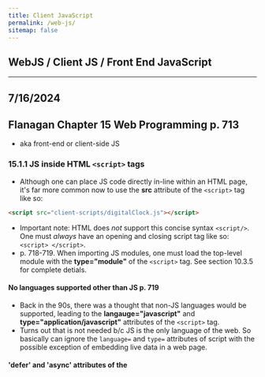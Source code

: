 ```yaml
---
title: Client JavaScript
permalink: /web-js/
sitemap: false
---
```


## WebJS / Client JS / Front End JavaScript

***

## 7/16/2024
## Flanagan Chapter 15 Web Programming p. 713
* aka front-end or client-side JS

### 15.1.1 JS inside HTML `<script>` tags
* Although one can place JS code directly in-line within an HTML page, it's far more common now to use the **src** attribute of the `<script>` tag like so: 

```html
<script src="client-scripts/digitalClock.js"></script>
```

* Important note: HTML does *not* support this concise syntax `<script/>`. One must *always* have an opening and closing script tag like so: `<script> </script>`.
* p. 718-719. When importing JS modules, one must load the top-level module with the **type="module"** of the `<script>` tag. See section 10.3.5 for complete detials.

#### No languages supported other than JS p. 719
* Back in the 90s, there was a thought that non-JS languages would be supported, leading to the **langauge="javascript"** and **type="application/javascript"** attributes of the `<script>` tag. 
* Turns out that is not needed b/c JS is the only language of the web. So basically can ignore the `language=` and `type=` attributes of script with the possible exception of embedding live data in a web page.

#### 'defer' and 'async' attributes of the <script> tag
* In the 90s before formalization of the DOM, JS modified HTML page content using the **document.write()** method.
* Back then, `document.write()` tag would execute wherever it is in the HTML page. One hack people used to do was to place all the documents.write() statements at the bottom of the page. 
	* This way, JS would only execute after the other HTML content had first loaded in the client browser.
* That style is now deprecated, esp. since a `<script>` with a **document.write()** statement placed in *the middle* of an HTML page would **blocking** aka **synchronous**. (see p. 720.)
* Solution: introducing the **async** and **defer** attributes as part of the `<script>` tag.
	* Getting conflicting (possibly wrong) answers from ChatGPT about when **async** and **defer** were introduced. 
	* For now, let's assume that browsers started supporting them around 2009, was formally supported as a 'W3C Recommendation' in October 2014.
* Syntax:

```html
<script defer src="deferred.js"></script>
<script async src="async.js"></script>
```

* Note, per this [phind.com answer](https://www.phind.com/search?cache=j3l4x7oq4j2f8ktvtyqibe8w), one can place the **defer** and **async** attributes after the **src=** attribute. Like so:

```html
<script src="deferred.js" defer ></script>
<script src="async.js" async ></script>
```
* Both defer and async are ways of telling the browser that the linked script does not use `document.write()` to generate HTML output.
	* Therefore, the browser can continue to parse and render the document while simultaneously downloading the script.
* **The defer attribute** of the `<script>` tag causes the browser to defer execution of the script until after the document has been fully loaded and is ready to be manipulated.
* **The async attribute** of the `<script>` tag causes the browser to run the script as soon as possible but *does not block document parsing while the JS is being downloaded* to the client browser.
* If a `<script>` tag has both attributes, the **async** attribute takes precedence.
* Scripts with the **type="module"** attribute are automatically executed after the document has been downloaded to the client; as if it had the **defer** attribute. This can be overridden by paring type=module with an **async** attribute in the same `<script>` tag.

***

## 7/17/2024 - More Flanagan
### 15.1.2 Brief intro to the DOM p. 722

* Short intro; there is much more detail on the DOM in Section 15.3 (p. 760).
* The DOM API mirrors the tree structure of an HTML document. 
* For every HTML tag in the document, there is a corresponding JS *Element* object.
* For every run of text in the HTML document, there is a corresponding JS *Text* object.
* The *Element*,*Text*, and *Document* classes are all subclasses of the **Node** superclass.
* *Node* objects are organized into a tree structure that JS can query and traverse using the DOM API.
* The DOM API includes methods for creating new **Element** and **Text** nodes, inserting them into the document as children of other **Element** objects, moving them around the document, and for deleting them from the document.
* There is a JS class that corresponds to every single HTML tag type.
* Each occurrence of a tag in a document is represented by an instance of the class. Examples:
* The HTML `<body>` tag is represented by an instance of the JS **HTMLBodyElement** class.
* The HTML `<table>` tag is represented by an instance of the JS **HTMLTableElement** class.
* The HTML `<img>` tag is represented by an instance of the JS **HTMLImageElement** class. Note also that HTMLImage has a JS `src` property that corresponds to the *src* attribute of the HTML `<img>` tag.

### 15.1.3 The Global Object in Client Browsers
* There is one global object per browser or tab.
* All the JS code running in that window shares that same global object.
* This is true regardless of how many scripts or modules in the document. Furthermore, that means that any property is visible to all other scripts.
* The global object is where the JS standard library is defined, including the **parse()** function, the `Math` object, the `Set` class, etc.
* The **document** JS property of the window's global object represents the currently displayed document.
* The global object's **fetch()** method makes http network requests.
* The global object's **Audio()** constructor allows JS programs to play sounds.
* In web browsers, the global object does double duty. In addition to defining built-in types and functions, the global object also represnts the current web browser window.
* The global object defines properties like **history** (represent the window's browsing history, see Section 15.10.2), **innerWidth** (window's current width in pixels).
* A critical property of the global object is named **window**, and the value is the global object itself.
	* This means you can simply type `window` to refer to the global object in your client-side code.
	* When using window-specific features, it is often good to include the `window.`- prefix. eg, `window.innerWidth` is clearer than just `innerWidth`.

### 15.1.4 Scripts all share a namespace p. 727
* Module-based scripts are clean b/c functions, classes, variabless, etc are private to their module. (Unless one of those items are explicitly exported with the `export` or `object.export` keywords.)
* In contrast, non-module scripts all share the same global namespace of a document.
	* This can be convenient for small JS programs, but once you include 3rd-party libraries, it all becomes a mess.
* This is one reason to use `let`, `class`, and `const` from ES6. 
	* Unlike the legacy `var` and `function` declarations which create properties on the shared global object, modern keywords do not create properties on the global object.
	* **Note:** however `let`, `class`, and `const` *still* live in the shared namespace.

### 15.1.5 Execution of JS programs p. 728
* There is no formal definition of a 'program' in client-side JS.
* But in general, a JS program consists of all the bits of JS code within or referenced from a single HTML document.
* All of these separate bits of code share a single global **Window** object; they all have access to the same underlying **Document** object.
* Scripts that are not modules also share a top-level namespace.

#### iFrames p. 728-729
* If a webpage includes an embedded frame (i.e., using the `<iframe`> element), the JS code in the embedded document has a *different global object* than the enclosing window.
	* Thus, the iframe also has a distinct Document object and global object from the enclosing window.
* However, if the container document and the contained document are both loaded from the same server, the code in one document can interact with the code in the other document.
* See Section 15.13.6 (p. 957) for more info on how to send messages can be passed between JS in the containing window and the JS in the contained iframe.

#### Sequence p. 729
* One can think of JS program execution as occurring in two phases.

#### Phase 1
* The document content is loaded, and the code from the `<script>` elements is run.
	1. Scripts generally run in the order in they are placed in the doc (modulo **defer** and **async** attributes of the `<script>` tag).
	1. The JS code within any single script is run from top to bottom, subject to standard JS control-flow.
	1. Some non-obvious things might happen like the creation/loading of various classes and objects so they are available for Phase 2.

#### Phase 2
* After the document is loaded and all scripts have run, then the asynch and event-driven part of JS execution starts.
	1. If a script is going to be active in Phase 2, then one of the things it must have done during Phase 1 is to register at least *one* event handler or callback function that will be invoked async.
	1. During the event-driven Phase 2, the browser invokes event handler functions and other callbacks in response to things that happen asynch.
	1. Event handlers are most commonly invoked in response to user input (mouse clicks, keystrokes, etc.) but also by network activity, resource loading, elapsed time, or errors in JS
	1. For more on events and event handlers, see Section 15.2.

#### More on Phase 2 events p. 730
* Some of the first events to happen in Phase 2 are the **DOMContentLoaded** and **load** events.
	* *DOMContentLoaded* is triggered when the HTML document has been completely loaded and parsed.
	* The *load* event is triggered when all the document's external resources (e.g., images) are also fully loadd.
* JS programs often use one of the above events as a trigger or starting signal.
* It is common to see programs whose scripts define functions but take no action other than registering and event handler function to be triggered by the *load* event at the beginning of Phase 2.
	* This *load* event handler than manipulates teh document and does whatever it is that the program is supposed to do.
* Note: it is common in JS programming for an event handler function such as *load* to register yet other event handler functions.
* Phase 1 is relatively short, and should ideally be less than 1 second.
* Once a document is loaded, Phase 2 lasts as long as the document is displayed in the web browser.

### Client-Side JS Threading Model p. 731
* JS is a single threaded language. Single-threaded execution makes for simpler programming.
* One can assume that two event handlers will *never* run at the same time.
* One can manipulate the document knowing that no other thread is attempting to modify it at the same time.
* One never need worry about race conditions etc. when writing JS code.
* Single-threaded execution means that web browsers stop responding to user input while scripts and event handlers are executing.
* However, this means that JS programmers have to be careful to keep their execution times short b/c they don't want the user to be waiting while their page hangs.
	* If an event handler performs a computationally intensive task, the browser may become nonresponsive, possibly causing the user to think that it has crashed.

#### Web workers p. 731
* The web platform defines a controlled form of concurrency called a **web worker**.
* A web worker is a background thread for performing computationally intensive tasks without freeing the UI.
* The code that runs in a web worker thread does not have access ot document content. 
	* Web worker JS does not share any state with the main thread or with other workers.    
	* Web worker JS can only communicate with the main thread and other workers through asynch message events so that concurrency is not detctable in the main thread.
* Thus, **web workers do *not* change the single-threaded execution model** of JS.
* See Section 15.13 for more on safe threading and web workers.

#### Client-Side JS Timeline p.732
##### More detailed breakdown of the steps in a client-side web page live, more granular than the *Phase 1* and *Phase 2* distinction from above.
1. The web browser creates a **Document object** and begins parsing the web page, adding **Element objects** and **Text nodes** to the document as it parses HTML elements and their textual content. The `document.readyState` property has the value *loading* at this stage. 
1. When the HTML parser encounters a **`<script>`** tag that does not have any of the *async*, *defer*, or *type="module"* attributes, it adds that script tag to the document and then executes the script. 
	* The script is executed synchronously, and the HTML parser pauses while the script downloads (if necessary) and runs. 
	* A script like this can use **document.write()** to insert text into the input stream, and that text will become part of the document when the parser resumes. 
	* A script like this often simply defines functions and registers event handlers for later use, but it can traverse and manipulate the document tree as it exists at that time. 
	* That is, non-module scripts that do not have an *async* or *defer* attribute can see their own `<script>` tag and document content that comes before it.
1. When the parser encounters a `<script>` element that has the async attribute set, it begins downloading the script text (and if the script is a module, it also recursively downloads all of the script’s dependencies) and continues parsing the document. 
	* The script will be executed as soon as possible after it has downloaded. 
	* But the parser does not stop and wait for it to download. 
	* Asynchronous scripts must *not* use the **document.write()** method. They can see their own `<script>` tag and all document content that comes before it, and may or may not have access to additional document content.
1. When the document is completely parsed, the **document.readyState** property changes its value to *interactive*.
1. Any scripts that had the *defer* attribute set--along with any module scripts that do *not* have the *async* attribute--are executed in the order in which they appear in the document.
	* Async scripts may also be executed at this time.
	* Deferred scripts now have access to the complete document and they must *not* use the **document.write()** method.
1. The browser fires a **DOMContentLoaded** event on the **Document** object.
	* This marks the transition from Phase 1 to Phase 2.
	* Note, however, that there may still be *async* scripts that have not yet executed at this point.
1. Phase 2 is in full swing. The document is fully parsed at this point.
	* But the client browser may still be waiting for additional content, such as images, to load.
	* When all such content finishes loading, and when all *async* scripts have loaded and executed, the **document.readyState** property changes state to *complete* and the browser now fires the *load* event on the **Window** object.
1. From this point on, event handlers are invoked asynchronously in reponse to user input events, network events, timer expirations, etc.

### 15.1.6 Program Input/Output p. 734
* Like any program, client-side JS programs process input data and then produce output data. Here are some types of input:
	1. The content of the document itslef, which the JS code can access via the DOM API.
	1. User input in the form of events. The HTML **`<button>`** element may respond to mouse clicks or touchscreen taps. Or, the HTML **`<textarea>`** element may accept text input. See Section 15.2 for more.
	1. The URL of the document being displayed is available to client-side JS as the **document.URL**. If one passes this string to the **URL()** constructor (Section 11.9), one can easily access the path, query-string, and other sections of the URL.
	1. The content of the http *Cookie* request header is available to the client-side code as **document.cookie**.
		* Cookies are usually used by server-side code to maintain user ssessions but client-side code can also use them when needed.
		* See Section 15.12.2 (p. 932) for more.
	1. The global **navigator** property provides access to info about the web browser, the OS it's running on, and the capabilities of each. For example:
		* **navigator.userAgent** is a string that identifies the web browser.
		* **navigator.language** is the user's preferred language.
		* **navigator.hardwareConcurrency** returns the number of logical CPUs available to the web browser
		* the global **screen** property provides access to the user's display size via the **screen.width** and **screen.height** properties.
		* In a sense, the **navigator** and **screen** objects are to web browsers as environment variables are to Node programs.

#### JS client-side output p. 735
* Client-side JS typically provides output by manipulating the DOM api; or by using a framework like React, Angular, Vue, Next.JS to manipulate the document.
* Client-side code can also use **console.log()** and related methods to produce output. 
	* **Note:** *console.log()* output can only be viewed in the developer tools console. So this is useful for debugging that is hidden from end-users.

### JS Program Errors p. 735
* Unlike Node applications and other apps running directly on the OS, a JS program in a web browser can't really 'crash'.
* If an exception occurs while your client-side JS is running and you do not have a **try/catch** statement to handle it, an error message will be displayed to the dev tools console.
	* **But**, any event handlers that have ben registered keep running and responding to events. 
* To define an error handler of last resort, set the **onError** property of the *Window* object to an error handler function.o
* for more on handling of Promises and managing the call stack, view p. 735-736.

***

### 15.1.8 The Web Security Model p. 737
* There are two competing goals that browser-makers try to balance:
	1. Preventing malicious code from running that can read or alter user data, compromise user privacy, etc.
	1. Make client-side APIs powerful and effective for building web apps.

#### What JS Can't Do p. 737
* The first line of defense is that some web browsers simply don't support certain capabilities. 
* E.g., client-side JS does not provide any way to write or delete arbitrary files or list arbitrary directories on the client computer.
* This means that the vanilla JS cannot simply delete data or plant viruses.
* Furthermore, client-side JS does not have general networking capabilities. Although there APIs like the below, general-purpose internet clients and servers cannot be written with client-side JS. 
	* A client-side JS program can make (only?) make http requests. (Section 15.11.1 for more.)
	* The WebSockets API defines a socket-like affordance for communicating with specialized servers (Section 15.11.3)

#### Same-Origin Policy p. 738
* The *same-origin policy* is a sweeping security restriction of what web content JS code can interact with.
* It typically comes into play when a web page includes `<iframe>` elements.
* In this case, the same-origin policy governs the interactions of JS code in one frame with the content in other iframes.
* The origin of a document is defined as the protocol, the host, and the port of the URL from which the document was loaded.
* Documents loaded from different web servers have different origins; documents loaded via different ports on the same host also have different origins.
* A document loaded with the `http:` protocol has a different origin than the `https:` protocol even if they come from the same web server.
* Browsers typically treat every **file:URL** as a separate origin.
* **Note:** the origin of the script is not relevant to the same-origin policy. What matters is the orign of the **document** in which the script is embedded. (see p. 738-739 for more.)
* The same-origin policy poses problems for large websites with multiple subdomains like *www.example.com* and *store.example.com*. Two solutions:
	1. Alter their origin by setting the **document.domain** to the domain suffix.
	1. **CORS** aka Cross-Origin Resource Sharing 

***

## 7/18/2024
* Tested xss scripting example below on localhost with `live-server` and it worked.

#### Cross-Site Scripting p. 740
* **XSS** aka **cross-site scripting** is a term for a category of security issues in which an attacker injects HTML tags or scripts into a target website.
* Front-end devs must guard against XSS.
* A web page is vulnerable to XSS if it dynamically generates document content and bases that content on user-submitted data without first *sanitizing* that data by removing any embedded HTML tags from it.
* As a trivial example, consider the following HTML page that uses JS to greet users by name:

`<script>`

```javascript
let userName = new URL(document.URL).searchParams.get("userName");
document.querySelector('h1').innerHTML = "Hello " + userName;

```

`</script>`
* The 2-line script extracts input from the "userName" query parameter of the document URL.
* It then uses the DOM API to inject an HTML string inot the first `<h1>` tag in the document.
* The page is intended to be invoked with an URL like this: `http://www.example.com/greet.html?userName=Jeff`.
* When used likje this, it displays the text "Hello Jeff". 
* **But**, consider what happens when it is invoked with this query parameter `userName=%3Cimg%20src=%22x.png%22%20onload=%22alert(%27hacked%27)%22/%3E`. When the URL-escaped parameters are deoded, the URL causes this HTML to be injected into the document: `Hello <img src="x.png" onload="alert('hacked')"/>`.
	* After the image loads, the string of JS in the **onload** attribute is executed and the global **alert()** function displays a modal dialogue window to appear.
	* Of course, a single dialog box is relatively benign, but demonstrates that arbitrary code execution is possible on this site b/c it allows unsanitized HTML.
* XSS is called this b/c more than one site is involved.
	* Site B includes a specially created link to Site A.
	* If Site B can convince users that that it is a legit site and they can click the Site B lin, they will be taken to Site A--**but now Site A will be running code from Site B**!
	* Exploit 1: deface the page or cause other malfuctions on Site A.
	* Exploit 2: Even worse, can read account info and other stuff from cookies stored by Site A, sending that data back to Site B.
	* Exploit 3: Injected code could even track user keystrokes and send that data back to Site B.
* **Solution I:** replace special HTML characters in untrusted input string with their equivalent HTML entities. (see example on p. 741-742.
* **Solution II:** Structure web app so that untrusted content is always displayed in an `<iframe>` with the **sandbox** HTML attribute set to disable scripting and other capabilities.

***

### 15.2 Events p. 742
* Client-side JS use an async, event-driven programming model. This means that the browser generates an **event** every time something interesting happens to the document, browser, or associated element/object.
* In client-side JS, events can occur on any element within an HTML document. This means that web browsers are *more complicated than Node programming*.

#### Definitions related to events p. 743 - 745
1. **Event Type** aka **Event Name**
	* This string specifies what kind of event occurred. 
	* For example, *type* **mousemove** means that the user has moved the mouse. 
	* The *type* **keydown** means that the user has pressed a key on the keyboard down.  
	* The *type* **load** means that a document or some other resource has finished loading on the client from the network.
	* B/c the type of an event is just a string, it's sometimes called an *event name*.
1. **Event Target**
	* This is the object upon which the event occurred or with which an event is associated.
	* When we speak of an event, we must specify both the type and the target
	* A **load** event *on* a `Window`, for example, or a **click** event *on* a `<button>` element.
	* The most common event targets are Window, Document, and Element objects.
	* Other targets include **Worker objects** (see Section 15.13 on threads). Workers are targeted by *message* events when a worker thread sends a message to the main thread.
1. **Event Handler** aka **Event Listener**
	* This function handles or responds to an event. Applications register their event handler functions with the web browser, specifying *event types* and *event targets*. 
	* When an event of the specified type occurs on the specified target, the browser invokes the handler function.
	* When event handlers are invoked for an object, we say that the browser has 'fired', 'triggered', or 'dispatched' the event.
	* There are a number of ways to register event handlers; see Sections 15.2.2 and 15.2.3 for more.
1. **Event Object**
	* Event objects are associated with a particular event and contains details about that event.
	* Event objects are passed as arguments to the event handler function.
	* All event objects have a **type property** that specifies the event type and a **target property** specifying the event target.
	* Each event type defines a set of properties for its associated event objects.
	* e.g., a *mouse event object* includes coordinates of the mouse pointer.
	* e.g., a *keyboard event object* includes key pressed and associated modifier keys that were also pressed.
1. **Event Propagation**
	* Event propagation is the process by which a browser decides which objects to trigger event handlers on.
	* For events that are specific to a single object--such as the **load** event on the *Window* object or a **message** event on a *Worker* object--no propagation is required.
	* But when certain kinds of events occur on elements within the HTML document, they propagate up the document tree.
		* If the user moves the mouse over a hyperlink, the **mousemove** event is first fired on the `<a>` element that defines the linke. 
		* *Then*, the event is fired on the containing elements: perhaps a `<p>` element, a `<section>` element, or the Document object itself.
	* It is sometimes more convenient to register a single event handler on a Document or some other container element than to register handlers on each individual element you're interested in.
	* An event handler can stop the propagation of an event so that it will not continue to bubble and will not trigger handlers on containing elements.
	* Handlers do this by invoking a a method of the event object.
	* In another form of event propagation, known as **event capturing**, handlers specially registered on container elements have the opportunity to intercept (aka *capture*( events before they are delivered to their actual target. See Section 15.2.4 for more.
1. **Default Actions**
* Some events have default actions associated with them. 
* e.g., when a click event occurs on a hyper link, the default action is for the browser to follow the link and load a new page. Event handlers can prevent the default action by invoking a method for the event object.
	* This is called **cancelling** the event. See Section 15.2.5

## 7/19/2024
### 15.2.1 Event Categories
##### Client-side JS suppports so many *event types* that this chapter will not cover them all. However, this book will group events into a few common categories.
1. **Device-dependent input events** 
	* Examples: mousedown, mousemove, mouseup, touchstart, touchmove, touchend, keydown, keyup
1. **Device-independent input events** Events that are device agnostic. e.g., 
	* The *click* event indicates that a link or button (or other document element has been activated. This activation can come from a mouse click, a keyboard, or with a tap on a touch screen.
	* The *input* event is a device-independent superclass of keydown which supports keyboard input, as well as cut-and-paste, and methods used for ideogram based scripts like Chinese.
	* The *pointerdown*, *pointermove*, and *pointerup* event types are device-independent alternatives to mouse and touch events, which respond to pointers, touch-screens, pen- and stylus- inputs.
1. **User Interface events** aka UI events are higher-level events. Often on HTML form elements.
	* *Focus* event is when a text input field gains keyboard focus.
	* *Change* event is when a user changes the value displayed by a form element.
	* *Submit* event is when a user clicks a **Submit** button in a form.
1. **State-change events**
	* Events from network or browser activity; not from user input.
	* Example: **load** fired by the *Window* object after a document finishes loading.
	* Example: **DOMContentLoaded** fired by the *Document* object after a document finishes loading.
	* Also, browsers fire *online* and *offline* events on the Window object when network connectivity changes.
	* Example: **popstate** event is fired by the browser's history management mechanism in response to the browser's Back button (See 15.10.4).
1. **API-specific events**
	* A number of web APIs defined by HTML and related specs include their own event types.
	* The HTML `<video>` and `<audio>` elements define a long list of associated event types such as *waiting*, *playing*, *seeking*, *volumechange*, etc. for media playback.
	* Generally speaking, web platform APIs that are async and were developed before **Promises** were added to JS are event-based and define API-specific events.
	* Example: The **IndexedDB API** fires *success* and *error* events when database requests succeed or fail.
	* Although the new **fetch() API** for making HTTP requests is Promise-based, it replaced the old XMLHttpRequest API which itself defined several API-spcific event types.

### 15.2.2 Registering Event Handlers p. 747
* There are 2 basic ways to register event handlers.
* First: set a property on the object or document element of the event target. (This goes back to the 1990s.)
* Second: pass the handler to the **addEventListener()** method of the object or element.

#### Method 1: Setting Event Handler Properties p. 747
* Simplest and oldest way.
* By convention, event handler properties have names that start with *on* followed by the event name, e.g., *onclick*, *onchange*, *onload*, *onmouseover*, etc.
* The following event handler example sets the *onload* property of the **Window** objet to a function.

```javascript
/* The function defined below is an event handler--
 * it is invoked when the document loads.
 */

window.onload = function() {

	// Look up a <form> element
	let form = document.querySelector("form#shipping");


	// Register an event handler function on the
	// form object that will be invoked before 
	// the form is submitted.
	// Assume the isFormValid() function is 
	// defined elsewhere.
	
	form.onsubmit = function(event) {

		// check whether form inputs are valid
		if (!isFormValid(this) ) {

			// and if form inputs are *not* valid,
			// then prevent form submission
			event.preventDefault();
		}
	};
};
```

* The shortcoming of event handler properties is that they are designed around the assumption that event targets will only have at most one hanlder for each type of event.
* It is often better to register event handlers using the *addEventListener()* because that technique (Method #2) does *not* overwrite any previously registered handlers.

##### Setting Event Handler Attributes p. 748
* The event handler properties of document elements can also be defined directly in the HTML file as attributes on the corresponding HTML tag.
* Handlers that would be registered on the *Window* element with JS can be defined with attributes on the `<body>` tag in HTML.
	* But this technique is generally frowned upon in modern web development. But it is possible and it's documented here b/c you may see it in legacy code.
* When defining an event handler as an HTML attribute, the attribute value should be a string of JS code.
* That code should be the *body* of the event handler function; *not* a complete function declaration.
	* i.e., your HTML event handler code should not be surrounded by curly braces `{}` and prefixed with the **function** keyword. e.g.

```html
	<button onclick="console.log('Thanks!!');"> Please Click Here. </button>
```
    
* If an event handler attribute contains multiple JS statements, you must remember to separate those statements with semicolons or break the attribute value across multiple lines.
* When you specify a string of JS code as the value of an HTML event handler attribute, the browser converts your string into a function that works something like this:

```javascript

function( event ) {
	with( document ) {
		with( this.form || {} ) {
			/* your code here */
		}
	}
}
```

* The **event** argument above means that your handler code can refer to the current event object as an *event*.
* Avoid the code above in general; see more on p. 750.

#### Method 2: Add Event Listeners p. 750
* The better, more modern way of adding event listeners.
* Any object can be an *event target* automatically defines a method named **addEventListener()**.
	* This includes objects like **Window** objects, **Document** objects, and all document **Element** objects.
* The `addEventListener()` method accepts **three arguments**:
	1. The **event type** for which the handler is being registered. The event type (aka *event name*) is a string that does **not** include the 'on-' prefix used when setting event handler properties (Method #1 above).
	1. The **function** that should be invoked when the specified type of event occurs.
	1. The final argument is optional and explained below. (p. 752). This argument is a boolean. If the boolean value is `true`, than the handler function is registered as a **capturing event handler** and is invoked at a different phase of eent dispatch. See more in 15.2.4.
		* See more on passing in an **Options** object as the third argumnet on page 752-753.
* Consider this code, which registers *two handlers* for the **click** event on the `<button>` element.

#### Code Part 1: HTML

```html
<button id = "mybutton"> Click me! </button>

<script> <!--opening script tag for JS below -->
```

#### Code Part 2: JavaScript

```javascript
let b = document.querySelector( "#mybutton" );

b.onclick = function() {
	console.log( "Thanks for clicking me!!" );
};

b.addEventListener( 
	"click" , () => {
		console.log( "Thanks again!" );
	}
);
```

#### Code Part 3: Closing HTML tag

```html
</script>
```

* Note the differences between the two techniques used. Calling **addEventListner()** with *click* as its first argument does *not* affect the value of the `onclick` property.
* In this code, a button click will log *two messages* to the developer console.
* If we called *addEventListener()* first and *then* set **onclick**, we would still log two messages--just in the opposite order.
* More importantly, you can call addEventListener() multiple times to register more than one handler function for the same event type of the same object.
* When an event occurs on an object, all the handlers registered for that type of event are invoked in the order in which they are registered.
* Invoking `addEventListener()` more than once on the same object with the same arguments has no effect.
* The handler function remains registered only *once*, and the repeated invocation does not alter the order in which handlers are invoked.

##### removeEventListener() p. 751
* `addEventListener()` is paired with a  `removeEventListener` method which expects the same two arguments (plus an optional third argument) but removes an event handler function from an object rather than adding it.
* It is often useful to temporarily register an event handler and then remove it soon afterward.
* For example, p. 751

***

## 7/20/2024
* Began checking out [MDN docs on Event Handlers](https://developer.mozilla.org/en-US/docs/Web/Events/Event_handlers).
* Another entry point is [MDN intro to events](https://developer.mozilla.org/en-US/docs/Learn/JavaScript/Building_blocks/Events).
* Look at how many events are listed in the [MDN event reference!](https://developer.mozilla.org/en-US/docs/Web/Events) three columns, including what objects these events are fired on:
	1. **Animation** events fired on *Document*, *Window*, *HTMLElement*.
	1. **Async data fetching** events fired on *AbortSignal*, *XMLHttpRequest*, *FileReader*.
	1. **CSS Transition** events fired on *Document*, *Window*, *HTMLElement*.
	1. **Messaging events** (aka events related to a window receiving a msg from another browsing context) fired on Window.
	1. **Pointer events** (aka hardware-agnostic notification from devices including mouse, touch, pen/stylus) fired on *Document*, *HTMLElement*.
	1. **SVG events** fired on *SVGElement*, *SVGAnimationElement*, *SVGGraphicsElement*.
	1. And many more...
* Got pages "t09.html" / "t10.html" working with button to change color. Use live-server, etc.
* Back to Flanagan p. 754

### Sections skimmed p. 754 - 760
* 15.2.3 Event Handler Invocation 
* 15.2.4 Event Propagation
* 15.2.5 Event Cancellation
* 15.2.6 Dispatching Custom Events

***

## 7/22/2024
### 15.3 Scripting Documents p. 760
* Every Window object has a **document** property that refers to the `Document` object. Section 15.3 is all about the DOM, Document object.
* See this diagram generated on 7/21/2024 by ChatGPT:

```
Window
└── Document
    └── Node
        ├── Element
        │   ├── HTMLElement
        │   │   ├── HTMLDivElement
        │   │   ├── HTMLSpanElement
        │   │   ├── HTMLParagraphElement
        │   │   └── ... (other HTML element classes)
        │   └── SVGElement
        ├── Text
        └── ... (other node types)
```

1. The `Window` object is not part of the DOM class hierarchy that starts with `Node`. Instead, `Window` is the global object that represents the browser window and provides the environment in which scripts run. It has properties and methods for controlling the browser window, accessing the DOM, and handling events, among other things.
1. The relationship can be described like this:
	1. **Window**: The global object that represents the browser window. It provides properties and methods for controlling the window and interacting with the DOM. For example, `window.document` provides access to the `Document` object, which represents the entire HTML document.
	1. **Document**: The `Document` object is a property of the `Window` object. It represents the entire HTML document and serves as the entry point for accessing the rest of the DOM.
1. In summary, the `Window` object is the top-level object in the browser's JavaScript environment. The `Document` object is a property of the `Window` object, and the DOM class hierarchy begins with `Node` under the `Document` object.

### 15.3.1 Selecting Document Elements
* The **JS Document** object has a *head* property (that maps to the HTML `<head>` element).
* The **JS Document** object has a JS *body* property (that maps to the HTML `<body>` element).
* However, to select *more nested* JS Elements objects (mapping to the corresponding HTML tags that are also further nested), we must use the DOM JS methods **querySelector()** and **querySelectorAll()**.
* Each Element, e.g., a `button` JS object therefore has a DOM method like `button.querySelector()`. This is so named from the CSS syntax for **selectors**. p. 761.
* CSS selectors can describe elements by: (1) tag name; (2) the value of their `id` attribute; or (3) words in their `class` attribute. Examples:
	* `div` Any `<div>` element
	* `#nav` The element with `id="nav"`
	* `.warning` The element with "warning" in its class attribute
* The `#` character is used to match based on the `id` attribute and the `.` character is used to match based on the class attribute.
* JS Element objects can also be selected based on more general attribute values:
	* `p[lang="fr"]` A paragraph written in French, aka HTML tag `<p lang="fr">`.
	* `*[name="x"]` Any element with the `name="x"` attribute.
* Note in the above examples, we combine a tag name selector (or a `*` wildcard for many tag names) with an attribute selector.
* See also these more complex combinations:
	* `span.fatal.error` Any HTML tag <span> with *fatal* and *error* in its `class` attribute.
	* `span[lang="f"].warning` Any HTML tag <span> in French with the `warning` class.
* Selectors can also specify document structure
	* `#log span` Any <span> descendant of the element with HTML `id="log"`
	* `#log>span` Any <span> child of the element with HTML `id="log"`
	* `body>h1:first-child` The first `<h1>` child of the `<body>` 
	* `img + p.caption` A HTML `<p>` element with class `"caption"` immediately after an `<img>` tag
	* `h2 ~ p` Any `<p>` HTML tag that follows an `<h2>` HTML tag is a sibling of it.
* If two selectors are separated by a comma, it means we've selected elements that match either one of the selectors:
	* `button, input[type="button"]` All `<button>` and `<input type="button">` elements 
* As one can see, the CSS selectors allow us to reer to elements witin an HTML document by type, ID, class, attributes, and position within the document.

#### querySelector()
* The **querySelector()** method takes a CSS selector string as its input argument. 
* The **querySelector()** method outputs the first matching element in the document that it finds; *of* returns a **null** if nothing matches.
* e.g., to find the document element for the HTML tag with the attribute `id="spinner`:

```javascript
let spinner = document.querySelector("#spinner");
```

#### querySelectorAll()
* Similar to **querySelector()** method except it matches *all* matching elements in the document.
* The following selector finds all HTML Elements with `<h1>`, `<h2>`, `<h3>`.

```javascript
let titles = document.querySelectorAll("h1, h2, h3");
```

* Importantly, the return value of querySelectorAll() is *not* an array of ELement JS objects.
* Instead, the return is an array-like JS object called a **NodeList**.
* `NodeList` JS objects have a **length** property and can be indexed like regular arrays.
* `NodeList` JS objects are also iterable and can be manipulated by the modern `for/of` loop construct.
* To convert a `NodeList` JS object into a regular array, pass the NodeList into `Array.from()`.
* The **querySelectorAll()** and **querySelectorAll()** are implemented by both the **Element** and **Document** JS classes.
	* When invoked on an element, these methods will only return elements that are children of that element.

#### CSS Pseudoelements
* CSS defines pseudoelements like `::first-line` and `::first-letter`.
* In CSS, these match portions of *text nodes* rather than actual elements.
* However, **querySelectorAll()** and **querySelectorAll()** will *not* work when fed `::first-letter`.
* Furthermore, for security/privacy reasons, many browsers will refuse to return matches for `:link` and `:visited`.

#### Using closest() and matches() p. 764-765

#### Other Element Selection methods p. 765
* In addition to **querySelectorAll()** and **querySelectorAll()**, the DOM also defines a number of older element selection methods that are mostly obsolete. e.g:
	**getElementById()**
	**getElementsByName()**
	**getElementsByTagName()**
	**getElementsByClassName()**

#### Historical ShortCut Selectors p. 765 - 766
* For historical reasons, the **Document** class defines shortcut properties to access certain kinds of nodes. 
* For example the JS *Document* object has properties **images**, **forms**, and **links** that map to the HTML elements `<img>`, `<form>`, `<a>`, respectively.
* The above properties refer to HTMLCollection objects which are much like NodeList objects. But in addition to be being indexed by arrayIndex, they can be accessed by *element ID* and or *element name*.

### 15.3.2 Document Structure and Traversal p. 767

#### Element Objects p. 767 - 768

1. parentNode
1. children
1. childElementCount
1. firstElementChild, lastElementChild
1. nextElementSibling, previousElementSibling

### Two sample functions p. 768 - 769
* These functions demonstrate how one can recursively do depth-first traversal of a document
* **Function 1:** `traverse( e,f)` which recursively traverses the Document or an Element *e*, invoking the function *f* on *e* and each of e's descendants

```javascript
function traverse( e, f) {

	// Invoke f() on e
	f(e);  

	// Iterate over the children
	for( let child of e.children ) {

		// Recurse on each
		traverse( child, f );
	}
}
```

* **Function 2:** `traverse2( e,f )`

```javascript
function traverse2( e, f) {

	// Invoke f() on e
	f(e);

	// Iterate over the children linked-list style
	let child = e.firstElementChild;
		while( child !== null ) {

			// Recurse
			traverse2( child, f );
			child = child.nextElementSibling;

		}

}
```

### Alternate Method of Traversal: Documents as Trees of Nodes p. 769 - 771
* If one wishes to use **Text** nodes (and not ignore them), one can use a different set of properties that are alwys defined on all Node JS objects.
* All Node JS objects define these properties:
	1. parentNode
	1. childNodes
	1. firstChild, lastChild
	1. nextSibling, previousSibling
	1. nodeType
	1. nodeValue
	1. NodeName
* This method is pretty fragile, b/c if even a single blank line `\n` is added, it moves everything off by one. p. 771.

### 15.3.3 Attributes
* An *HTML element* is basically a **tag name** plus a series of **attributes** (aka name/value pairs called attributes).
* The clunkier method to create/read/update/delete these attributes is using methods defined by the JS *Element* class such as: `getAttribute()`, `setAttribute()`, `hasAttribute()`, and `removeAttribute()`.
* The preferred method is accessing these attributes as **properties of the corresponding *JS object***, aka properties of the **HTMLElement** JS object.
* i.e., it's usually easier to easier to find the URL like so (instead of calling something like `getURL()`):

```javascript
let jeffImg = document.querySelector("#main_image");
let jeffUrl = jeffImg.src; // aka src attribute is the URL of the image

jeffImg.id === "main_image"; // returns true b/c we looked up the image by id

```
#### Form-submission attribute access sample code p. 773

```javascript
let f = document.querySelector("form") // find first <form> in the document
f.action = "https://www.example.com/submit"; // Set the URL to submit it to
f.method = "POST";  // Set the HTTP request type
```

* **Important Note:** While HTML attributes are note case-sensitive, **JS property names *are* case-sensitive**.
	* To convert an attribute nmae to the equivalent JS property, write it in lowercase.
	* If the attribute is more than one word long, put it in Camel Case, e.g., `defaultChecked` and `tabIndex`.
	* *Exception:* Event Handler properties like `onclick` are written in all lowercase.
* Some HTML attribute names are reserved words in JS. The general rule for these words is to prefix the propery name with "html" when converting to JS.
	* e.g., The HTML `<label>` element has an HTML attribute called **for**.
	* of course, `for` is a reserved word in JS.
	* So we convert the HTML tag `<label for=" ">` into the JS property **htmlFor** of the JS object **label**.
* Note that the HTML `class` attributes is translated into the JS property **className**. (If we followed the usual rule above, it should turn into the JS property **htmlClass**.

#### Property-based API does not allow deletion p. 774
* Note that this property-based API for getting and setting attribute values does not define any way to remove an attribute from an element. 
* In particular, the **delete** operator cannot be used for this purpose. If you need to delete an attribute, use the **removeAttribute()** method.

#### The Class Attribute p. 774
* The class attribute of an HTML element is a particularly important one. 
* Its value is a space-separated list of CSS classes that apply to the element and affect how it is styled with CSS.
* Because `class` is a reserved word in JavaScript, the value of this attribute is available through the 
**className** property on JS *Element* objects.
* Unfortunately, the HTML `class` attribute of html `<elements>` are poorly named. 
	* The value for class is a *list* of CSS classes, not just a single class.
	* It is common in client-side JS programming to add and remove individual class names from this list rather than working with the list as a single string.
* For this reason, JS Element objects also define a **classList** property that allows one to treat the html `<class>` attribute as a list.
* The value of the *classList* JS object is an iterable Array-like object.
* Example for when we want to know the user that the program is busy, we display a spinner. To do do this, we have to remove the *hidden* class and add the *animated* class

```javascript
let jeffSpinner = document.querySelector*("#spinner");
jeffSpinner.classList.remove("hidden");
jeffSpinner.classList.add("animated");
```

#### Dataset Attributes p. 775
* Sometimes, we want to add additional info to an HTML element.
* In HTML, any attribute whose name is lowercase and begins with the prefix *data-* is considered valid and one can use them for any purpose.
* These **dataset attributes** will not affect the presentation of the elements on which they appear.
* These dataset attributes define a standard way of attaching additional data without compromising the HTML validity. See example below
* HTML

```html
<h2 id="title" data-section-number="16.1">Attributes</h2>
```

* JS to access section number in above HTML:

```javascript
let number = document.querySelector("#title").dataset.sectionNumber;
console.log(number);  // will output 16.1
```

15.3.4 Element Content
* Element content as HTML p. 777
	* innerHTML vs. outerHTML
	* p. 779 "**innerText** has some unusual and complex behaviors, such as attempting to preserve table formatting. It is not well specified nor implemented compatibly between browsers, however, and should no longer be used."
* Element content as Plain Text p. 778
	* Use the `textContent` property

### 15.3.5 Creating, Inserting, Deleting Nodes p. 779


### 15.3.6 Example p. 782 - 785
* Using JS and the DOM to generate a Table of Contents for your HTML page.


### Section 15.4 Scripting CSS p. 785





***

## register info
* to paste *```javascript* from the register **j**, type `"jp`.
* to paste *`<script>`* from the register **k**, type `"kp`.
* to paste `fired on Document, Window, HTMLElement.` from the register **d**, type `"dp`.
* to paste `**querySelectorAll()** and **querySelectorAll()**` from the register **q**, type `"dq`.
* to yank next 3 words and store in register **a**, type `"ay3w`.
* to yank from cursor to end of the current line and store in register **b**, type `"by$`.

`<script>`
**querySelectorAll()** and **querySelectorAll()**

